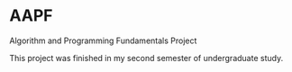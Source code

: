 # AAPF
Algorithm and Programming Fundamentals Project

This project was finished in my second semester of undergraduate study.

